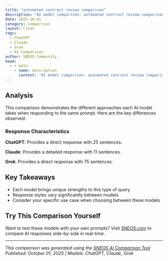 ```yaml
---
title: "automated contract review comparison"
description: "AI model comparison: automated contract review comparison..."
date: 2025-10-01
category: comparison
layout: Clean
tags:
  - ChatGPT
  - Claude
  - Grok
  - AI Comparison
author: SNEOS Community
head:
  - - meta
    - name: description
      content: "AI model comparison: automated contract review comparison..."
---
```


<ChatComparison
  title="automated contract review comparison"
  prompt="automated contract review comparison"
  :responses='{
    "ChatGPT": "Automated contract review comparison refers to the use of software tools and technologies to analyze, review, and compare different versions of contracts quickly and accurately. This process helps legal professionals, contract managers, and businesses identify changes, discrepancies, risks, and obligations between contract drafts or against standard templates without manually reading through lengthy documents.\n\n### Key Features of Automated Contract Review Comparison Tools:\n1. **Version Comparison**  \n   Highlight differences between contract versions, such as added, deleted, or modified text.\n\n2. **Clause Identification and Extraction**  \n   Automatically detect and extract key clauses for easier comparison.\n\n3. **Risk and Compliance Analysis**  \n   Flag unusual or risky terms that deviate from predefined policies or best practices.\n\n4. **Standardization Checks**  \n   Compare contracts against standard templates or playbooks to ensure consistency.\n\n5. **Collaborative Review**  \n   Enable multiple reviewers to add comments and track changes.\n\n6. **Integration with Document Management Systems**  \n   Seamless integration with existing legal and business systems.\n\n### Popular Tools for Automated Contract Review and Comparison:\n- **Kira Systems**  \n  Uses AI to identify, extract and compare contract clauses.\n\n- **Luminance**  \n  Applies machine learning for document review and change detection.\n\n- **LawGeex**  \n  AI-driven platform that reviews contracts against company policies.\n\n- **ContractPodAi**  \n  Offers automated contract analysis and comparison features.\n\n- **DocuSign Insight**  \n  Provides contract search, comparison, and analytics.\n\n### Benefits:\n- Saves time by automating repetitive tasks.\n- Reduces human error.\n- Enhances consistency and compliance.\n- Improves risk management.\n- Facilitates faster negotiations.\n\nIf you\u0027re looking for a solution or need to know how to implement automated contract review comparison, please specify your requirements or area of interest!",
    "Claude": "# Automated Contract Review Comparison\n\n## Leading Automated Contract Review Platforms\n\n### **1. LawGeex**\n**Strengths:**\n- AI-powered contract analysis with 85%\u002B accuracy\n- Pre-trained on millions of contracts\n- Strong integration capabilities\n- Excellent for NDAs, employment agreements, SLAs\n\n**Best For:** Mid to large enterprises with high contract volumes\n**Pricing:** Custom enterprise pricing\n\n---\n\n### **2. Kira Systems**\n**Strengths:**\n- Advanced machine learning for due diligence\n- Excellent extraction of specific clauses and data points\n- Strong in M\u0026A and real estate\n- Highly customizable\n\n**Best For:** Law firms, investment banks, large corporations\n**Pricing:** Subscription-based, typically $40-80/user/month\n\n---\n\n### **3. ContractPodAi**\n**Strengths:**\n- End-to-end contract lifecycle management\n- AI-powered risk assessment\n- Strong workflow automation\n- Good integration with existing systems\n\n**Best For:** Enterprise legal departments\n**Pricing:** Custom pricing based on features and volume\n\n---\n\n### **4. Evisort**\n**Strengths:**\n- No-code AI training\n- Strong analytics and reporting\n- Good post-signature contract management\n- User-friendly interface\n\n**Best For:** Legal ops teams, procurement departments\n**Pricing:** Tiered pricing starting around $10-15/contract/month\n\n---\n\n### **5. Legal Robot**\n**Strengths:**\n- Affordable for smaller businesses\n- Plain English explanations\n- Basic risk scoring\n- Simple interface\n\n**Best For:** Small businesses, startups\n**Pricing:** Free tier available, paid plans from $29/month\n\n---\n\n## Key Comparison Factors\n\n### **Accuracy \u0026 AI Capabilities**\n| Platform | Accuracy Rate | AI Training | Custom Models |\n|----------|---------------|-------------|---------------|\n| LawGeex | 85-94% | Pre-trained | Limited |\n| Kira | 85-90% | Pre-trained \u002B Custom | Yes |\n| ContractPodAi | 80-90% | Pre-trained \u002B Custom | Yes |\n| Evisort | 80-85% | No-code training | Yes |\n| Legal Robot | 70-80% | Pre-trained | No |\n\n### **Contract Types Supported**\n- **Best for Complex Commercial Contracts:** Kira, ContractPodAi\n- **Best for Standard Agreements:** LawGeex, Evisort\n- **Best for Simple Contracts:** Legal Robot, Evisort\n\n### **Integration Capabilities**\n- **Strongest Integrations:** ContractPodAi, Kira\n- **Good API Access:** LawGeex, Evisort\n- **Limited Integrations:** Legal Robot\n\n## Selection Criteria\n\n### **For Large Enterprises:**\n- **Top Choice:** Kira Systems or ContractPodAi\n- **Focus:** Customization, integration, advanced analytics\n\n### **For Mid-Size Companies:**\n- **Top Choice:** LawGeex or Evisort\n- **Focus:** Balance of features, accuracy, and cost\n\n### **For Small Businesses:**\n- **Top Choice:** Legal Robot or Evisort (basic plan)\n- **Focus:** Affordability and ease of use\n\n## ROI Considerations\n\n### **Time Savings:**\n- Typical review time reduction: 60-80%\n- Junior lawyer time savings: 70-90%\n- Senior lawyer time for complex issues: 30-50%\n\n### **Cost Analysis:**\n- **Implementation:** $10K-$100K\u002B depending on platform\n- **Training:** 2-8 weeks typical deployment\n- **Break-even:** Usually 6-18 months for medium\u002B volume\n\n## Implementation Best Practices\n\n1. **Start with a pilot program** on one contract type\n2. **Ensure proper training data** quality\n3. **Maintain human oversight** for complex issues\n4. **Regular accuracy monitoring** and model updates\n5. **Integration planning** with existing workflows\n\nWould you like me to elaborate on any specific platform or provide more detailed analysis for your particular use case?",
    "Grok": "Automated contract review comparison refers to the process of evaluating and comparing different automated contract review tools or software solutions that help legal professionals, businesses, or individuals analyze, manage, and review contracts more efficiently. These tools often use artificial intelligence (AI), machine learning (ML), and natural language processing (NLP) to identify key clauses, potential risks, inconsistencies, and compliance issues in contracts.\n\nBelow is a general framework for comparing automated contract review tools, along with key factors to consider and examples of popular tools in the market.\n\n---\n\n### Key Factors for Comparison\n\n1. **Accuracy and Intelligence**\n   - How well does the tool identify critical clauses (e.g., termination, liability, payment terms)?\n   - Can it detect risks, ambiguities, or non-standard terms specific to your industry or jurisdiction?\n   - Does it provide contextual suggestions or flag potential legal issues?\n\n2. **Ease of Use**\n   - Is the user interface intuitive and user-friendly for both legal and non-legal professionals?\n   - How easy is it to upload, analyze, and manage contracts?\n   - Does it integrate with other platforms (e.g., Microsoft Word, cloud storage like Google Drive or Dropbox)?\n\n3. **Customization**\n   - Can the tool be tailored to specific industries, company policies, or legal requirements?\n   - Does it allow users to create custom templates or checklists for contract reviews?\n\n4. **Speed and Efficiency**\n   - How quickly does the tool process and analyze contracts?\n   - Does it support bulk uploads for reviewing multiple contracts simultaneously?\n\n5. **Integration and Compatibility**\n   - Does it integrate with contract lifecycle management (CLM) systems, e-signature platforms (e.g., DocuSign), or other business tools?\n   - Is it compatible with different file formats (PDF, Word, etc.)?\n\n6. **Security and Compliance**\n   - How does the tool handle sensitive data? Does it comply with data protection regulations (e.g., GDPR, CCPA)?\n   - Are contracts stored securely with encryption and access controls?\n\n7. **Cost and Pricing Model**\n   - What is the pricing structure (subscription-based, per-user, per-contract, or freemium)?\n   - Are there hidden costs or limitations in the free/trial versions?\n\n8. **Scalability**\n   - Can the tool handle the volume of contracts for small, medium, or large enterprises?\n   - Does it support multi-user collaboration for teams?\n\n9. **Support and Training**\n   - What level of customer support is offered (e.g., live chat, email, dedicated account manager)?\n   - Are there training resources, tutorials, or onboarding assistance?\n\n10. **Reporting and Analytics**\n    - Does the tool provide detailed reports or dashboards on contract status, risks, or deadlines?\n    - Can it track key performance indicators (KPIs) for contract management?\n\n---\n\n### Popular Automated Contract Review Tools (Examples for Comparison)\n\nHere\u2019s a brief comparison of a few well-known automated contract review tools based on the factors above (as of recent trends; always check the latest features and pricing):\n\n| **Tool**              | **Key Features**                                                                 | **Best For**                       | **Pricing**                     | **Pros**                              | **Cons**                              |\n|-----------------------|----------------------------------------------------------------------------------|------------------------------------|---------------------------------|---------------------------------------|---------------------------------------|\n| **Kira Systems**      | AI-driven clause extraction, risk identification, customizable workflows        | Large enterprises, law firms      | Custom pricing (enterprise-focused) | High accuracy, robust integrations    | Expensive, steep learning curve      |\n| **LawGeex**           | AI contract review, comparison against playbooks, approval workflows            | Mid-size businesses, legal teams  | Subscription-based (contact sales)  | User-friendly, quick analysis         | Limited customization for niche needs |\n| **ContractPodAi**     | End-to-end CLM, AI review, repository management, e-signatures                 | Enterprises, in-house counsel     | Custom pricing                  | Comprehensive CLM, scalable           | May be overkill for small businesses |\n| **eBrevia**           | Clause extraction, due diligence support, integration with document management  | Law firms, M\u0026A teams              | Custom pricing                  | Strong for M\u0026A, detailed reports      | Less focus on general contract review |\n| **SpotDraft**         | Contract creation, review, and management with AI insights, templates           | Startups, small to mid-size firms | Subscription-based (affordable) | Affordable, easy to use               | Limited advanced features            |\n\n---\n\n### How to Conduct a Comparison\n1. **Define Your Needs**: Identify the specific pain points in your contract review process (e.g., speed, risk identification, compliance).\n2. **Shortlist Tools**: Research and shortlist tools based on reviews, case studies, and recommendations (e.g., G2, Capterra, or vendor websites).\n3. **Request Demos or Trials**: Test the tools hands-on to evaluate usability, accuracy, and fit for your workflow.\n4. **Compare Costs vs. Value**: Balance the pricing with the features and benefits provided. Consider long-term scalability.\n5. **Check References**: Speak to current users or read testimonials to understand real-world performance and support quality.\n\n---\n\n### Benefits of Automated Contract Review Tools\n- **Time Savings**: Reduces manual review time by automating repetitive tasks.\n- **Cost Efficiency**: Cuts down on outsourcing or hiring additional legal staff.\n- **Consistency**: Ensures uniform review standards across all contracts.\n- **Risk Mitigation**: Flags potential issues early to avoid legal disputes.\n\n### Challenges to Consider\n- **Accuracy Limitations**: AI may miss nuanced issues or require human oversight.\n- **Data Privacy**: Ensure the tool complies with data protection laws when handling sensitive contracts.\n- **Learning Curve**: Some tools may require training or legal expertise for optimal use.\n\n---\n\nIf you are looking for a detailed comparison of specific tools or need assistance with a particular use case (e.g., startups vs. enterprises, or specific industries like real estate or tech), let me know! I can also help with creating a customized comparison table or diving deeper into a specific tool."
  }'
  published-date="21:05"
/>

## Analysis

This comparison demonstrates the different approaches each AI model takes when responding to the same prompt. Here are the key differences observed:

### Response Characteristics

**ChatGPT**: Provides a direct response with 25 sentences. 

**Claude**: Provides a detailed response with 11 sentences. 

**Grok**: Provides a direct response with 75 sentences. 

## Key Takeaways

- Each model brings unique strengths to this type of query
- Response styles vary significantly between models
- Consider your specific use case when choosing between these models

## Try This Comparison Yourself

Want to test these models with your own prompts? Visit [SNEOS.com](https://sneos.com) to compare AI responses side-by-side in real-time.

---

*This comparison was generated using the [SNEOS AI Comparison Tool](https://sneos.com)*
*Published: October 01, 2025 | Models: ChatGPT, Claude, Grok*
